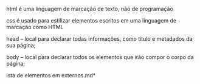 html é uma linguagem de marcação de texto, não de programação

css é usado para estilizar elementos escritos em uma linguagem de marcação como HTML

head – local para declarar todas informações, como título e metadados da sua página;

body – local para declarar todos os elementos que irão compor o corpo da página;

ista de elementos em externos.md*